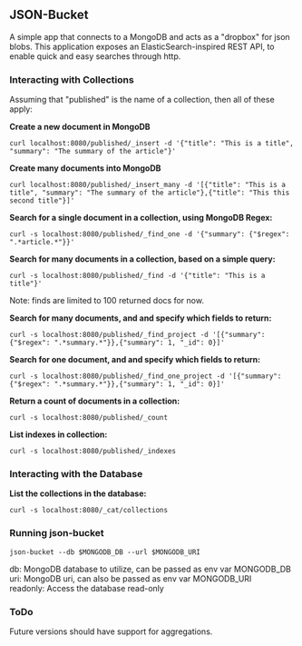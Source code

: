 ## JSON-Bucket

A simple app that connects to a MongoDB and acts as a "dropbox" for json blobs. This application exposes an ElasticSearch-inspired REST API, to enable quick and easy searches through http.


### Interacting with Collections

Assuming that "published" is the name of a collection, then all of these apply:

**Create a new document in MongoDB**
```
curl localhost:8080/published/_insert -d '{"title": "This is a title", "summary": "The summary of the article"}'
```

**Create many documents into MongoDB**
```
curl localhost:8080/published/_insert_many -d '[{"title": "This is a title", "summary": "The summary of the article"},{"title": "This this second title"}]'
```

**Search for a single document in a collection, using MongoDB Regex:**
```
curl -s localhost:8080/published/_find_one -d '{"summary": {"$regex": ".*article.*"}}'
```

**Search for many documents in a collection, based on a simple query:**
```
curl -s localhost:8080/published/_find -d '{"title": "This is a title"}'
```
Note: finds are limited to 100 returned docs for now.

**Search for many documents, and and specify which fields to return:**
```
curl -s localhost:8080/published/_find_project -d '[{"summary": {"$regex": ".*summary.*"}},{"summary": 1, "_id": 0}]'
```

**Search for one document, and and specify which fields to return:**
```
curl -s localhost:8080/published/_find_one_project -d '[{"summary": {"$regex": ".*summary.*"}},{"summary": 1, "_id": 0}]'
```

**Return a count of documents in a collection:**
```
curl -s localhost:8080/published/_count
```

**List indexes in collection:**
```
curl -s localhost:8080/published/_indexes
```

### Interacting with the Database

**List the collections in the database:**
```
curl -s localhost:8080/_cat/collections
```


### Running json-bucket
```
json-bucket --db $MONGODB_DB --url $MONGODB_URI
```
db: MongoDB database to utilize, can be passed as env var MONGODB_DB  
uri: MongoDB uri, can also be passed as env var MONGODB_URI  
readonly: Access the database read-only

### ToDo

Future versions should have support for aggregations.
